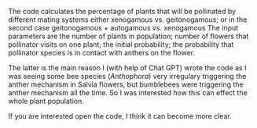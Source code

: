 The code calculates the percentage of plants that will be pollinated by different mating systems 
either xenogamous vs. geitonogamous; or in the second case geitonogamous + autogamous vs. xenogamous
The input parameters are the number of plants in population; number of flowers that pollinator visits on one plant;
the initial probability; the probability that pollinator species is in contact with anthers on the flower.

The latter is the main reason I (with help of Chat GPT) wrote the code as I was seeing some bee species (_Anthophora_) very irregulary triggering the anther mechanism in Salvia flowers,
but bumblebees were triggering the anther mechanism all the time. So I was interested how this can effect the whole plant population.

If you are interested open the code, I think it can become more clear.
